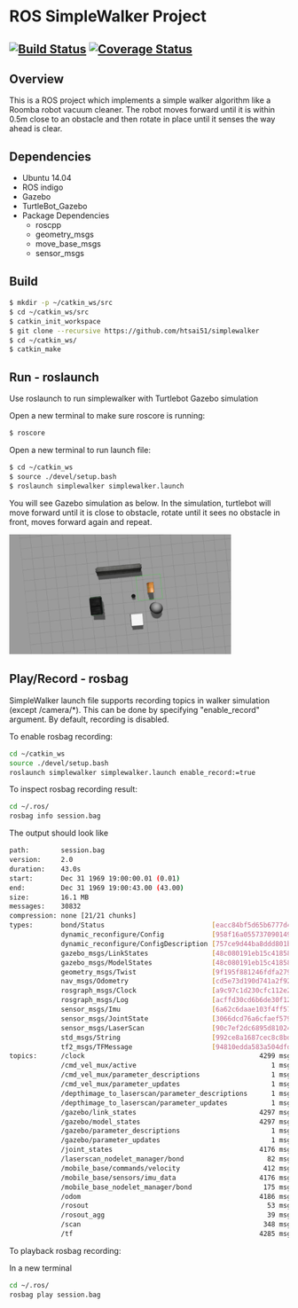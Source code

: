 # ROS SimpleWalker Project
[![Build Status](https://travis-ci.org/htsai51/simplewalker.svg?branch=master)](https://travis-ci.org/htsai51/simplewalker)
[![Coverage Status](https://coveralls.io/repos/github/htsai51/simplewalker/badge.svg?branch=master)](https://coveralls.io/github/htsai51/simplewalker?branch=master)
----

## Overview

This is a ROS project which implements a simple walker algorithm like a Roomba robot vacuum cleaner.
The robot moves forward until it is within 0.5m close to an obstacle and then rotate in place until 
it senses the way ahead is clear.

## Dependencies

- Ubuntu 14.04
- ROS indigo
- Gazebo
- TurtleBot_Gazebo
- Package Dependencies
    - roscpp
    - geometry_msgs
    - move_base_msgs
    - sensor_msgs

## Build

```bash
$ mkdir -p ~/catkin_ws/src
$ cd ~/catkin_ws/src
$ catkin_init_workspace
$ git clone --recursive https://github.com/htsai51/simplewalker
$ cd ~/catkin_ws/
$ catkin_make
```

## Run - roslaunch

Use roslaunch to run simplewalker with Turtlebot Gazebo simulation

Open a new terminal to make sure roscore is running:
```bash
$ roscore
```
Open a new terminal to run launch file:
```bash
$ cd ~/catkin_ws
$ source ./devel/setup.bash
$ roslaunch simplewalker simplewalker.launch
```

You will see Gazebo simulation as below.  In the simulation, turtlebot will move
forward until it is close to obstacle, rotate until it sees no obstacle in front,
moves forward again and repeat.

<img src="pictures/turtlebot_gazebo.jpg" alt="alt text" width="400">

## Play/Record - rosbag

SimpleWalker launch file supports recording topics in walker simulation (except /camera/*).  This can be
done by specifying "enable_record" argument. By default, recording is disabled.

To enable rosbag recording:

```bash
cd ~/catkin_ws
source ./devel/setup.bash
roslaunch simplewalker simplewalker.launch enable_record:=true
```

To inspect rosbag recording result:

```bash
cd ~/.ros/
rosbag info session.bag
```

The output should look like
```bash
path:        session.bag
version:     2.0
duration:    43.0s
start:       Dec 31 1969 19:00:00.01 (0.01)
end:         Dec 31 1969 19:00:43.00 (43.00)
size:        16.1 MB
messages:    30832
compression: none [21/21 chunks]
types:       bond/Status                           [eacc84bf5d65b6777d4c50f463dfb9c8]
             dynamic_reconfigure/Config            [958f16a05573709014982821e6822580]
             dynamic_reconfigure/ConfigDescription [757ce9d44ba8ddd801bb30bc456f946f]
             gazebo_msgs/LinkStates                [48c080191eb15c41858319b4d8a609c2]
             gazebo_msgs/ModelStates               [48c080191eb15c41858319b4d8a609c2]
             geometry_msgs/Twist                   [9f195f881246fdfa2798d1d3eebca84a]
             nav_msgs/Odometry                     [cd5e73d190d741a2f92e81eda573aca7]
             rosgraph_msgs/Clock                   [a9c97c1d230cfc112e270351a944ee47]
             rosgraph_msgs/Log                     [acffd30cd6b6de30f120938c17c593fb]
             sensor_msgs/Imu                       [6a62c6daae103f4ff57a132d6f95cec2]
             sensor_msgs/JointState                [3066dcd76a6cfaef579bd0f34173e9fd]
             sensor_msgs/LaserScan                 [90c7ef2dc6895d81024acba2ac42f369]
             std_msgs/String                       [992ce8a1687cec8c8bd883ec73ca41d1]
             tf2_msgs/TFMessage                    [94810edda583a504dfda3829e70d7eec]
topics:      /clock                                            4299 msgs    : rosgraph_msgs/Clock                  
             /cmd_vel_mux/active                                  1 msg     : std_msgs/String                      
             /cmd_vel_mux/parameter_descriptions                  1 msg     : dynamic_reconfigure/ConfigDescription
             /cmd_vel_mux/parameter_updates                       1 msg     : dynamic_reconfigure/Config           
             /depthimage_to_laserscan/parameter_descriptions      1 msg     : dynamic_reconfigure/ConfigDescription
             /depthimage_to_laserscan/parameter_updates           1 msg     : dynamic_reconfigure/Config           
             /gazebo/link_states                               4297 msgs    : gazebo_msgs/LinkStates               
             /gazebo/model_states                              4297 msgs    : gazebo_msgs/ModelStates              
             /gazebo/parameter_descriptions                       1 msg     : dynamic_reconfigure/ConfigDescription
             /gazebo/parameter_updates                            1 msg     : dynamic_reconfigure/Config           
             /joint_states                                     4176 msgs    : sensor_msgs/JointState               
             /laserscan_nodelet_manager/bond                     82 msgs    : bond/Status                           (2 connections)
             /mobile_base/commands/velocity                     412 msgs    : geometry_msgs/Twist                  
             /mobile_base/sensors/imu_data                     4176 msgs    : sensor_msgs/Imu                      
             /mobile_base_nodelet_manager/bond                  175 msgs    : bond/Status                           (3 connections)
             /odom                                             4186 msgs    : nav_msgs/Odometry                    
             /rosout                                             53 msgs    : rosgraph_msgs/Log                     (9 connections)
             /rosout_agg                                         39 msgs    : rosgraph_msgs/Log                    
             /scan                                              348 msgs    : sensor_msgs/LaserScan                
             /tf                                               4285 msgs    : tf2_msgs/TFMessage

```

To playback rosbag recording:

In a new terminal
```bash
cd ~/.ros/
rosbag play session.bag
```
